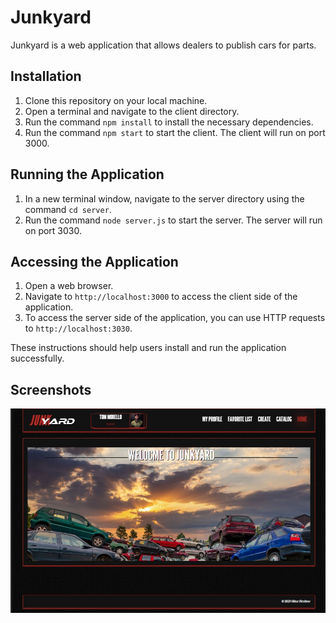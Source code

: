 # Junkyard
Junkyard is a web application that allows dealers to publish cars for parts.

## Installation
1. Clone this repository on your local machine.
2. Open a terminal and navigate to the client directory.
3. Run the command `npm install` to install the necessary dependencies.
4. Run the command `npm start` to start the client. The client will run on port 3000.

## Running the Application
1. In a new terminal window, navigate to the server directory using the command `cd server`.
2. Run the command `node server.js` to start the server. The server will run on port 3030.

## Accessing the Application
1. Open a web browser.
2. Navigate to `http://localhost:3000` to access the client side of the application.
3. To access the server side of the application, you can use HTTP requests to `http://localhost:3030`.

These instructions should help users install and run the application successfully. 

## Screenshots

![](https://github.com/viktor-dimitrov/Junkyard/blob/master/screenshots/home.jpg?raw=true)


